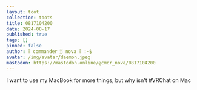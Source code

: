 ```yaml
---
layout: toot
collection: toots
title: 0817104200
date: 2024-08-17
published: true
tags: []
pinned: false
author: ⸸ commander ░ nova ⸸ :~$
avatar: /img/avatar/daemon.jpeg
mastodon: https://mastodon.online/@cmdr_nova/0817104200
---
```


I want to use my MacBook for more things, but why isn't #VRChat on Mac
